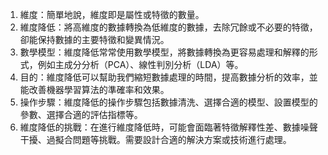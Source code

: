 1. 維度：簡單地說，維度即是屬性或特徵的數量。
2. 維度降低：將高維度的數據轉換為低維度的數據，去除冗餘或不必要的特徵，卻能保持數據的主要特徵和變異情況。
3. 數學模型：維度降低常常使用數學模型，將數據轉換為更容易處理和解釋的形式，例如主成分分析（PCA）、線性判別分析（LDA）等。
4. 目的：維度降低可以幫助我們縮短數據處理的時間，提高數據分析的效率，並能改善機器學習算法的準確率和效果。
5. 操作步驟：維度降低的操作步驟包括數據清洗、選擇合適的模型、設置模型的參數、選擇合適的評估指標等。
6. 維度降低的挑戰：在進行維度降低時，可能會面臨著特徵解釋性差、數據噪聲干擾、過擬合問題等挑戰。需要設計合適的解決方案或技術進行處理。